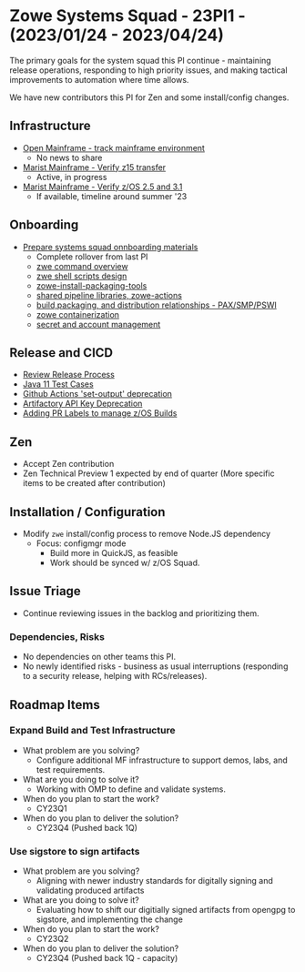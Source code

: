 # Zowe Systems Squad - 23PI1 - (2023/01/24 - 2023/04/24)

The primary goals for the system squad this PI continue - maintaining release operations, responding to high priority issues, and making tactical improvements to automation where time allows.

We have new contributors this PI for Zen and some install/config changes.

## Infrastructure
- [Open Mainframe - track mainframe environment](https://github.com/zowe/zowe-install-packaging/issues/3241)
    * No news to share 
- [Marist Mainframe - Verify z15 transfer]()
    * Active, in progress
- [Marist Mainframe - Verify z/OS 2.5 and 3.1]()
    * If available, timeline around summer '23

## Onboarding
- [Prepare systems squad onnboarding materials](https://github.com/zowe/zowe-install-packaging/issues/3234)
  * Complete rollover from last PI
  * [zwe command overview](https://github.com/zowe/zowe-install-packaging/issues/3249)
  * [zwe shell scripts design](https://github.com/zowe/zowe-install-packaging/issues/3250)
  * [zowe-install-packaging-tools](https://github.com/zowe/zowe-install-packaging/issues/3253)
  * [shared pipeline libraries, zowe-actions](https://github.com/zowe/zowe-install-packaging/issues/3255)
  * [build,packaging, and distribution relationships - PAX/SMP/PSWI](https://github.com/zowe/zowe-install-packaging/issues/3256)
  * [zowe containerization](https://github.com/zowe/zowe-install-packaging/issues/3257)
  * [secret and account management](https://github.com/zowe/zowe-install-packaging/issues/3258)

## Release and CICD
- [Review Release Process](https://github.com/zowe/community/issues/1862)
- [Java 11 Test Cases](https://github.com/zowe/zowe-install-packaging/issues/3329)
- [Github Actions 'set-output' deprecation](https://github.com/zowe/zowe-install-packaging/issues/3378)
- [Artifactory API Key Deprecation](https://github.com/zowe/zowe-install-packaging/issues/3229)
- [Adding PR Labels to manage z/OS Builds](https://github.com/zowe/zowe-install-packaging/issues/3123)

## Zen
- Accept Zen contribution
- Zen Technical Preview 1 expected by end of quarter
(More specific items to be created after contribution)

## Installation / Configuration
- Modify `zwe` install/config process to remove Node.JS dependency
  * Focus: configmgr mode
    * Build more in QuickJS, as feasible
    * Work should be synced w/ z/OS Squad.

## Issue Triage
- Continue reviewing issues in the backlog and prioritizing them.

### Dependencies, Risks
- No dependencies on other teams this PI. 
- No newly identified risks - business as usual interruptions (responding to a security release, helping with RCs/releases).


## Roadmap Items

### Expand Build and Test Infrastructure
- What problem are you solving? 
  * Configure additional MF infrastructure to support demos, labs, and test requirements.
- What are you doing to solve it?
  * Working with OMP to define and validate systems.
- When do you plan to start the work? 
  * CY23Q1
- When do you plan to deliver the solution? 
  * CY23Q4  (Pushed back 1Q)
  
### Use sigstore to sign artifacts
- What problem are you solving? 
  * Aligning with newer industry standards for digitally signing and validating produced artifacts
- What are you doing to solve it?
  * Evaluating how to shift our digitially signed artifacts from opengpg to sigstore, and implementing the change
- When do you plan to start the work? 
  * CY23Q2
- When do you plan to deliver the solution? 
  * CY23Q4 (Pushed back 1Q - capacity)